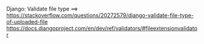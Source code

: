 Django: Validate file type ==> https://stackoverflow.com/questions/20272579/django-validate-file-type-of-uploaded-file
                               https://docs.djangoproject.com/en/dev/ref/validators/#fileextensionvalidator


